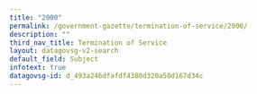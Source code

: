 ```yaml
---
title: "2000"
permalink: /government-gazette/termination-of-service/2000/
description: ""
third_nav_title: Termination of Service
layout: datagovsg-v2-search
default_field: Subject
infotext: true
datagovsg-id: d_493a246dfafdf4380d320a50d167d34c
---
```

